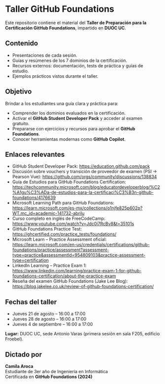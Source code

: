 # Taller GitHub Foundations

Este repositorio contiene el material del **Taller de Preparación para la Certificación GitHub Foundations**, impartido en **DUOC UC**.

## Contenido
- Presentaciones de cada sesión.
- Guías y resúmenes de los 7 dominios de la certificación.
- Recursos externos: documentación, tests de práctica y guías de estudio.
- Ejemplos prácticos vistos durante el taller.

## Objetivo
Brindar a los estudiantes una guía clara y práctica para:
- Comprender los dominios evaluados en la certificación.
- Activar el **GitHub Student Developer Pack** y acceder al examen gratuito.
- Prepararse con ejercicios y recursos para aprobar el **GitHub Foundations**.
- Conocer herramientas modernas como **GitHub Copilot**.

## Enlaces relevantes
- GitHub Student Developer Pack: https://education.github.com/pack
- Discusión sobre vouchers y transición de proveedor de examen (PSI → Pearson Vue): https://github.com/orgs/community/discussions/138834
- Guía de Estudios para GitHub Foundations Certification: https://techcommunity.microsoft.com/blog/educatordeveloperblog/%C2%A1gu%C3%ADa-de-estudios-para-la-certificaci%C3%B3n-github-foundations/4176639
- Microsoft Learning Path para GitHub Foundations: https://learn.microsoft.com/es-mx/collections/o1njfe825p602p?WT.mc_id=academic-141732-abrilu
- Curso completo en inglés de FreeCodeCamp: https://www.youtube.com/watch?v=Jdc0i7RcBv8&t=35101s
- GitHub Foundations Practice Test: https://ghcertified.com/practice_tests/foundations/
- Microsoft Learn – Practice Assessment oficial:
 https://learn.microsoft.com/en-us/credentials/certifications/github-foundations/practice/assessment?assessment-type=practice&assessmentId=954809103&practice-assessment-type=certification
- LinkedIn Learning – Practice Exam 1:
 https://www.linkedin.com/learning/practice-exam-1-for-github-foundations-certification/about-the-practice-exam
- Reseña del examen GitHub Foundations (Jake Lee Blog):
 https://blog.jakelee.co.uk/review-of-github-foundations-certification/

## Fechas del taller
- Jueves 21 de agosto – 16:00 a 17:00
- Jueves 28 de agosto – 16:00 a 17:00
- Jueves 4 de septiembre – 16:00 a 17:00

**Lugar:** DUOC UC, sede Antonio Varas (primera sesión en sala F205, edificio Froebel).

## Dictado por
**Camila Aroca**  
Estudiante de 3er año de Ingeniería en Informática  
Certificada en **GitHub Foundations (2024)**
